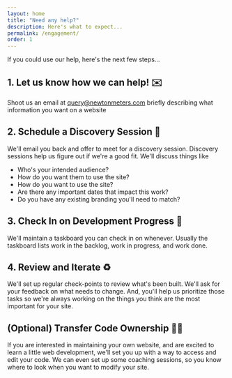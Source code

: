 ```yaml
---
layout: home
title: "Need any help?"
description: Here's what to expect...
permalink: /engagement/
order: 1
---
```


If you could use our help, here's the next few steps...

## 1. Let us know how we can help! ✉️
Shoot us an email at [query@newtonmeters.com](mailto:query@newtonmeters.com) briefly describing what information you want on a website

## 2. Schedule a Discovery Session 🔎
We'll email you back and offer to meet for a discovery session. Discovery sessions help us figure out if we're a good fit. We'll discuss things like  
* Who's your intended audience? 
* How do you want them to use the site? 
* How do you want to use the site? 
* Are there any important dates that impact this work? 
* Do you have any existing branding you'll need to match? 

## 3. Check In on Development Progress 💪
We'll maintain a taskboard you can check in on whenever. Usually the taskboard lists work in the backlog, work in progress, and work done. 

## 4. Review and Iterate ♻️
We'll set up regular check-points to review what's been built. We'll ask for your feedback on what needs to change. And, you'll help us prioritize those tasks so we're always working on the things you think are the most important for your site. 

## (Optional) Transfer Code Ownership 👩‍💻
If you are interested in maintaining your own website, and are excited to learn a little web development, we'll set you up with a way to access and edit your code. We can even set up some coaching sessions, so you know where to look when you want to modify your site. 
